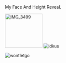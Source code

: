 My Face And Height Reveal.

<img width="124" height="112" alt="IMG_3499" src="https://github.com/user-attachments/assets/bd65bc4e-efca-4090-97e0-b9ebf1a23463" /> ![idkus](https://github.com/user-attachments/assets/3cf310ce-3a74-4a72-aacd-2762a02da837)

![wontletgo](https://github.com/user-attachments/assets/a39dcb66-d4aa-492b-b869-f0a645cded57) 
